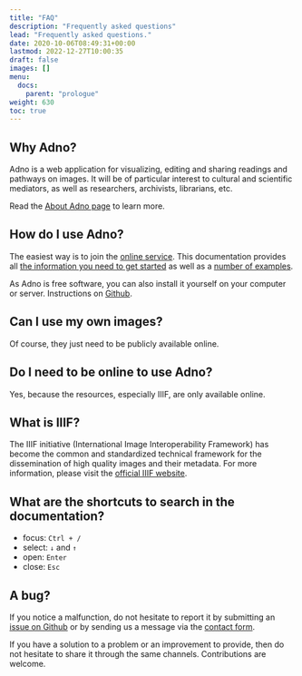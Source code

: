 ```yaml
---
title: "FAQ"
description: "Frequently asked questions"
lead: "Frequently asked questions."
date: 2020-10-06T08:49:31+00:00
lastmod: 2022-12-27T10:00:35   
draft: false
images: []
menu:
  docs:
    parent: "prologue"
weight: 630
toc: true
---
```


## Why Adno? 

Adno is a web application for visualizing, editing and sharing readings and pathways on images. It will be of particular interest to cultural and scientific mediators, as well as researchers, archivists, librarians, etc.

Read the [About Adno page](/about) to learn more.

## How do I use Adno?

The easiest way is to join the [online service](https://w.adno.app). This documentation provides all [the information you need to get started](/en/docs/prologue/quick-start/) as well as a [number of examples](/en/example).

As Adno is free software, you can also install it yourself on your computer or server. Instructions on [Github](https://github.com/adnodev/adno).

## Can I use my own images?

Of course, they just need to be publicly available online.

## Do I need to be online to use Adno?

Yes, because the resources, especially IIIF, are only available online.

## What is IIIF?

The IIIF initiative (International Image Interoperability Framework) has become the common and standardized technical framework for the dissemination of high quality images and their metadata. For more information, please visit the [official IIIF website](https://iiif.io/).

## What are the shortcuts to search in the documentation?

- focus: `Ctrl + /`
- select: `↓` and `↑`
- open: `Enter`
- close: `Esc`

##  A bug?

If you notice a malfunction, do not hesitate to report it by submitting an [issue on Github](https://github.com/adnodev/adno/issues) or by sending us a message via the [contact form](/contact).

If you have a solution to a problem or an improvement to provide, then do not hesitate to share it through the same channels. Contributions are welcome.
